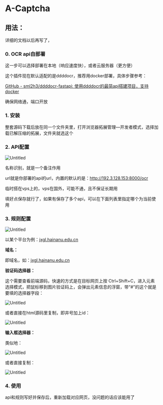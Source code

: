 # A-Captcha

## 用法：

详细的文档以后再写了，

### 0. OCR api自部署

这一步可以选择部署在本地（响应速度快），或者云服务器（更方便）

这个插件现在默认适配的是ddddocr，推荐用docker部署，具体步骤参考：

[GitHub - sml2h3/ddddocr-fastapi: 使用ddddocr的最简api搭建项目，支持docker](https://github.com/sml2h3/ddddocr-fastapi?tab=readme-ov-file#-ddddocr-api)

确保网络通，端口开放

### 1. 安装

整套源码下载后放在同一个文件夹里，打开浏览器拓展管理—开发者模式，选择加载已解压缩的拓展，文件夹就选这个

### 2. API配置

![Untitled](https://ovo-sec.notion.site/image/https%3A%2F%2Fprod-files-secure.s3.us-west-2.amazonaws.com%2F3b7cacab-a4cf-4729-af39-5b0b3625ed16%2Fe9c249dd-35ce-4235-8de1-c3b08cfd185d%2FUntitled.png?table=block&id=834db9f2-29b3-4dfa-8272-ec93ed937144&spaceId=3b7cacab-a4cf-4729-af39-5b0b3625ed16&width=730&userId=&cache=v2)

名称识别，就是一个备注作用

url就是你部署的api的url，内置的默认的是：http://192.3.128.153:8000/ocr

临时搭在vps上的，vps在国外，可能不通，且不保证长期用

填好点保存就行了，如果有保存了多个api，可以在下面列表里指定哪个为当前使用

### 3. 规则配置

![Untitled](https://ovo-sec.notion.site/image/https%3A%2F%2Fprod-files-secure.s3.us-west-2.amazonaws.com%2F3b7cacab-a4cf-4729-af39-5b0b3625ed16%2Fef016006-7fee-49a4-8322-bc75e89f8f04%2FUntitled.png?table=block&id=37ac1607-60aa-448f-9d91-8cec9875aeaf&spaceId=3b7cacab-a4cf-4729-af39-5b0b3625ed16&width=780&userId=&cache=v2)

以某个平台为例：[jxgl.hainanu.edu.cn](http://jxgl.hainanu.edu.cn/)

**域名：**

即域名，如：[jxgl.hainanu.edu.cn](http://jxgl.hainanu.edu.cn/)

**验证码选择器：**

这个需要查看前端源码，快速的方式是在目标网页上按 Ctrl+Shift+C，进入元素选择模式，把鼠标移到图片验证码上，会弹出元素信息的浮窗，带“#”的这个就是要填的选择器字段：

![Untitled](https://ovo-sec.notion.site/image/https%3A%2F%2Fprod-files-secure.s3.us-west-2.amazonaws.com%2F3b7cacab-a4cf-4729-af39-5b0b3625ed16%2Ff4759917-ff34-4f4b-b1c9-78bb6430b619%2FUntitled.png?table=block&id=cb115195-d1ec-4e2f-acf6-b7f6b76d9108&spaceId=3b7cacab-a4cf-4729-af39-5b0b3625ed16&width=1420&userId=&cache=v2)

或者直接在html源码里复制，即井号加上id：

![Untitled](https://ovo-sec.notion.site/image/https%3A%2F%2Fprod-files-secure.s3.us-west-2.amazonaws.com%2F3b7cacab-a4cf-4729-af39-5b0b3625ed16%2F6ee34bde-144a-4a9b-bfb9-48760a179298%2FUntitled.png?table=block&id=2b12eaeb-1e11-4120-baef-2ced3c053d30&spaceId=3b7cacab-a4cf-4729-af39-5b0b3625ed16&width=1420&userId=&cache=v2)

**输入框选择器：**

类似地：

![Untitled](https://ovo-sec.notion.site/image/https%3A%2F%2Fprod-files-secure.s3.us-west-2.amazonaws.com%2F3b7cacab-a4cf-4729-af39-5b0b3625ed16%2F53dbadbb-cad6-412f-b84d-073ad1a38c0b%2FUntitled.png?table=block&id=070e4057-1ab4-440f-a8af-8002ed9206a5&spaceId=3b7cacab-a4cf-4729-af39-5b0b3625ed16&width=1420&userId=&cache=v2)

或者直接复制：

![Untitled](https://ovo-sec.notion.site/image/https%3A%2F%2Fprod-files-secure.s3.us-west-2.amazonaws.com%2F3b7cacab-a4cf-4729-af39-5b0b3625ed16%2F416b0146-d846-447c-9585-f413aae3abce%2FUntitled.png?table=block&id=1075d95b-c497-46d2-808f-f9750d1615ba&spaceId=3b7cacab-a4cf-4729-af39-5b0b3625ed16&width=1420&userId=&cache=v2)

### 4. 使用

api和规则写好并保存后，重新加载对应网页，没问题的话应该能用了